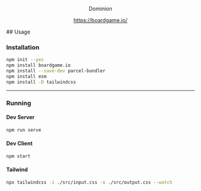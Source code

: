 <p align="center">Dominion</p>


<p align="center">
  <a href="https://boardgame.io/">https://boardgame.io/</a>
</p>
## Usage

### Installation
```sh
npm init --yes
npm install boardgame.io
npm install --save-dev parcel-bundler
npm install esm
npm install -D tailwindcss
```
-----
### Running

#### Dev Server
```sh
npm run serve
```

#### Dev Client
```sh
npm start
```

#### Tailwind
```sh
npx tailwindcss -i ./src/input.css -o ./src/output.css --watch
```

